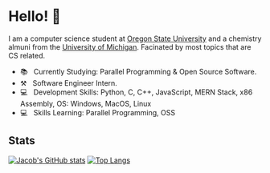 # Hello! 👋

I am a computer science student at [Oregon State University](https://eecs.oregonstate.edu/) and a chemistry almuni from the [University of Michigan](https://umich.edu/). Facinated by most topics that are CS related.

* 📚 &nbsp; Currently Studying: Parallel Programming & Open Source Software.
* ⚒ &nbsp; Software Engineer Intern.
* 💻 &nbsp; Development Skills: Python, C, C++, JavaScript, MERN Stack, x86 Assembly, OS: Windows, MacOS, Linux
* 💻 &nbsp; Skills Learning: Parallel Programming, OSS

## Stats
[![Jacob's GitHub stats](https://github-readme-stats.vercel.app/api?username=JacobO1994)](https://github.com/JacobO1994/github-readme-stats)
[![Top Langs](https://github-readme-stats.vercel.app/api/top-langs/?username=JacobO1994&layout=compact)](https://github.com/JacobO1994/github-readme-stats)
